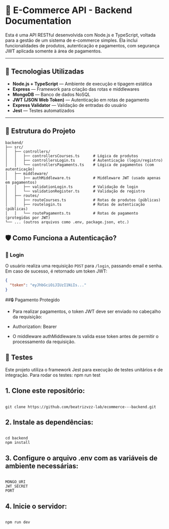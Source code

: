 # 🛒 E-Commerce API - Backend Documentation

Esta é uma API RESTful desenvolvida com Node.js e TypeScript, voltada para a gestão de um sistema de e-commerce simples. Ela inclui funcionalidades de produtos, autenticação e pagamentos, com segurança JWT aplicada somente à área de pagamentos.

---

## 🔧 Tecnologias Utilizadas

- **Node.js + TypeScript** — Ambiente de execução e tipagem estática
- **Express** — Framework para criação das rotas e middlewares
- **MongoDB** — Banco de dados NoSQL
- **JWT (JSON Web Token)** — Autenticação em rotas de pagamento
- **Express Validator** — Validação de entradas do usuário
- **Jest** — Testes automatizados

---

## 📂 Estrutura do Projeto
```text
backend/
├── src/
│   ├── controllers/
│   │   ├── controllersCourses.ts      # Lógica de produtos
│   │   ├── controllersLogin.ts        # Autenticação (login/registro)
│   │   └── controllersPagaments.ts    # Lógica de pagamentos (com autenticação)
│   ├── middleware/
│   │   ├── authMiddleware.ts          # Middleware JWT (usado apenas em pagamentos)
│   │   ├── validationLogin.ts         # Validação de login
│   │   └── validationRegister.ts      # Validação de registro
│   ├── routes/
│   │   ├── routeCourses.ts            # Rotas de produtos (públicas)
│   │   ├── routelogin.ts              # Rotas de autenticação (públicas)
│   │   └── routePagaments.ts          # Rotas de pagamento (protegidas por JWT)
└── ... (outros arquivos como .env, package.json, etc.)

```

## 🛡️ Como Funciona a Autenticação?

### 🔐 Login

O usuário realiza uma requisição `POST` para `/login`, passando email e senha. Em caso de sucesso, é retornado um token JWT:
```json
{
  "token": "eyJhbGciOiJIUzI1NiIs..."
}
```

##🔒 Pagamento Protegido

- Para realizar pagamentos, o token JWT deve ser enviado no cabeçalho da requisição:

- Authorization: Bearer <token>

- O middleware authMiddleware.ts valida esse token antes de permitir o processamento da requisição.

## 🧪 Testes
Este projeto utiliza o framework Jest para execução de testes unitários e de integração.
Para rodar os testes:
npm run test

## 1. Clone este repositório:
```text

git clone https://github.com/beatrizvzz-lab/ecommerce---backend.git

```
## 2. Instale as dependências:
```text

cd backend
npm install

```
## 3. Configure o arquivo .env com as variáveis de ambiente necessárias:
```text

MONGO_URI
JWT_SECRET
PORT

```

## 4. Inicie o servidor:
```text

npm run dev

```

